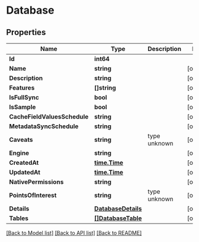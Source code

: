 # Database

## Properties
Name | Type | Description | Notes
------------ | ------------- | ------------- | -------------
**Id** | **int64** |  | 
**Name** | **string** |  | [optional] 
**Description** | **string** |  | [optional] 
**Features** | **[]string** |  | [optional] 
**IsFullSync** | **bool** |  | [optional] 
**IsSample** | **bool** |  | [optional] 
**CacheFieldValuesSchedule** | **string** |  | [optional] 
**MetadataSyncSchedule** | **string** |  | [optional] 
**Caveats** | **string** | type unknown | [optional] 
**Engine** | **string** |  | [optional] 
**CreatedAt** | [**time.Time**](time.Time.md) |  | [optional] 
**UpdatedAt** | [**time.Time**](time.Time.md) |  | [optional] 
**NativePermissions** | **string** |  | [optional] 
**PointsOfInterest** | **string** | type unknown | [optional] 
**Details** | [**DatabaseDetails**](DatabaseDetails.md) |  | [optional] 
**Tables** | [**[]DatabaseTable**](DatabaseTable.md) |  | [optional] 

[[Back to Model list]](../README.md#documentation-for-models) [[Back to API list]](../README.md#documentation-for-api-endpoints) [[Back to README]](../README.md)


